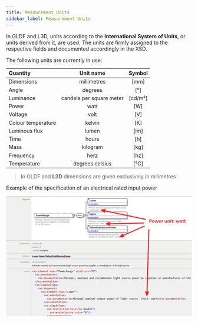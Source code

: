 ```yaml
---
title: Measurement Units
sidebar_label: Measurement Units
---
```


In GLDF and L3D, units according to the **International System of Units**, or units derived from it, are used. The units are firmly assigned to the respective fields and documented accordingly in the XSD.


The following units are currently in use:

|**Quantity**|**Unit name**|**Symbol**|
| :--- | :------: | :------: |
| Dimensions | millimetres | \[mm\] | 
| Angle | degrees | \[°\] | 
| Luminance | candela per square meter | \[cd/m²\] | 
| Power | watt | \[W\] | 
| Voltage | volt | \[V\] | 
| Colour temperature | kelvin | \[K\] | 
| Luminous flux | lumen | \[lm\] | 
| Time | hours | \[h\] | 
| Mass | kilogram | \[kg\] | 
| Frequency | herz | \[hz\] | 
| Temperature | degrees celsius | \[°C\] | 



> In GLDF and **L3D** dimensions are given exclusively in milimetres


Example of the specification of an electrical rated input power

<img src="/img//docs/conventions/gldf_measuring_units.webp" alt="Measurement Units" width="950" />
